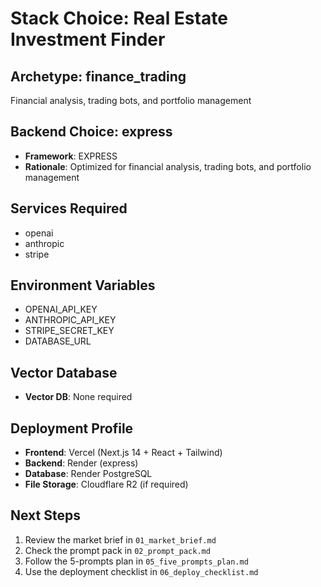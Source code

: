 # Stack Choice: Real Estate Investment Finder

## Archetype: finance_trading
Financial analysis, trading bots, and portfolio management

## Backend Choice: express
- **Framework**: EXPRESS
- **Rationale**: Optimized for financial analysis, trading bots, and portfolio management

## Services Required
- openai
- anthropic
- stripe

## Environment Variables
- OPENAI_API_KEY
- ANTHROPIC_API_KEY
- STRIPE_SECRET_KEY
- DATABASE_URL

## Vector Database
- **Vector DB**: None required

## Deployment Profile
- **Frontend**: Vercel (Next.js 14 + React + Tailwind)
- **Backend**: Render (express)
- **Database**: Render PostgreSQL
- **File Storage**: Cloudflare R2 (if required)

## Next Steps
1. Review the market brief in `01_market_brief.md`
2. Check the prompt pack in `02_prompt_pack.md`
3. Follow the 5-prompts plan in `05_five_prompts_plan.md`
4. Use the deployment checklist in `06_deploy_checklist.md`
